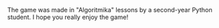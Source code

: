 The game was made in "Algoritmika" lessons by a second-year Python student. I hope you really enjoy the game!
